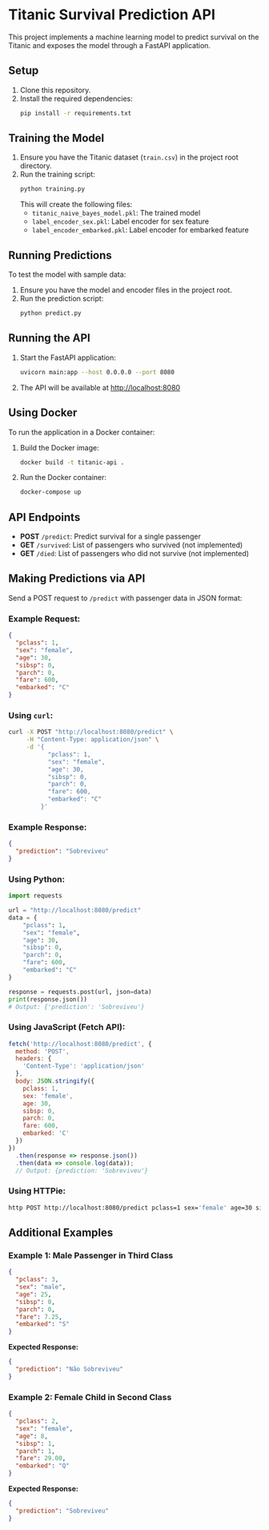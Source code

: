 # Titanic Survival Prediction API

This project implements a machine learning model to predict survival on the Titanic and exposes the model through a FastAPI application.

## Setup

1. Clone this repository.
2. Install the required dependencies:
   ```bash
   pip install -r requirements.txt
   ```

## Training the Model

1. Ensure you have the Titanic dataset (`train.csv`) in the project root directory.
2. Run the training script:
   ```bash
   python training.py
   ```
   This will create the following files:
   - `titanic_naive_bayes_model.pkl`: The trained model
   - `label_encoder_sex.pkl`: Label encoder for sex feature
   - `label_encoder_embarked.pkl`: Label encoder for embarked feature

## Running Predictions

To test the model with sample data:

1. Ensure you have the model and encoder files in the project root.
2. Run the prediction script:
   ```bash
   python predict.py
   ```

## Running the API

1. Start the FastAPI application:
   ```bash
   uvicorn main:app --host 0.0.0.0 --port 8080
   ```
2. The API will be available at [http://localhost:8080](http://localhost:8080)

## Using Docker

To run the application in a Docker container:

1. Build the Docker image:
   ```bash
   docker build -t titanic-api .
   ```
2. Run the Docker container:
   ```bash
   docker-compose up
   ```

## API Endpoints

- **POST** `/predict`: Predict survival for a single passenger
- **GET** `/survived`: List of passengers who survived (not implemented)
- **GET** `/died`: List of passengers who did not survive (not implemented)

## Making Predictions via API

Send a POST request to `/predict` with passenger data in JSON format:

### Example Request:

```json
{
  "pclass": 1,
  "sex": "female",
  "age": 30,
  "sibsp": 0,
  "parch": 0,
  "fare": 600,
  "embarked": "C"
}
```

### Using `curl`:

```bash
curl -X POST "http://localhost:8080/predict" \
     -H "Content-Type: application/json" \
     -d '{
           "pclass": 1,
           "sex": "female",
           "age": 30,
           "sibsp": 0,
           "parch": 0,
           "fare": 600,
           "embarked": "C"
         }'
```

### Example Response:

```json
{
  "prediction": "Sobreviveu"
}
```

### Using Python:

```python
import requests

url = "http://localhost:8080/predict"
data = {
    "pclass": 1,
    "sex": "female",
    "age": 30,
    "sibsp": 0,
    "parch": 0,
    "fare": 600,
    "embarked": "C"
}

response = requests.post(url, json=data)
print(response.json())
# Output: {'prediction': 'Sobreviveu'}
```

### Using JavaScript (Fetch API):

```javascript
fetch('http://localhost:8080/predict', {
  method: 'POST',
  headers: {
    'Content-Type': 'application/json'
  },
  body: JSON.stringify({
    pclass: 1,
    sex: 'female',
    age: 30,
    sibsp: 0,
    parch: 0,
    fare: 600,
    embarked: 'C'
  })
})
  .then(response => response.json())
  .then(data => console.log(data));
  // Output: {prediction: 'Sobreviveu'}
```

### Using HTTPie:

```bash
http POST http://localhost:8080/predict pclass=1 sex='female' age=30 sibsp=0 parch=0 fare=600 embarked='C'
```

## Additional Examples

### Example 1: Male Passenger in Third Class

```json
{
  "pclass": 3,
  "sex": "male",
  "age": 25,
  "sibsp": 0,
  "parch": 0,
  "fare": 7.25,
  "embarked": "S"
}
```

**Expected Response:**

```json
{
  "prediction": "Não Sobreviveu"
}
```

### Example 2: Female Child in Second Class

```json
{
  "pclass": 2,
  "sex": "female",
  "age": 8,
  "sibsp": 1,
  "parch": 1,
  "fare": 29.00,
  "embarked": "Q"
}
```

**Expected Response:**

```json
{
  "prediction": "Sobreviveu"
}
```


